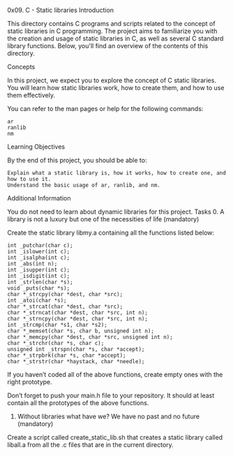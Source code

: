 0x09. C - Static libraries
Introduction

This directory contains C programs and scripts related to the concept of static libraries in C programming. The project aims to familiarize you with the creation and usage of static libraries in C, as well as several C standard library functions. Below, you'll find an overview of the contents of this directory.

Concepts

In this project, we expect you to explore the concept of C static libraries. You will learn how static libraries work, how to create them, and how to use them effectively.

You can refer to the man pages or help for the following commands:

    ar
    ranlib
    nm

Learning Objectives

By the end of this project, you should be able to:

    Explain what a static library is, how it works, how to create one, and how to use it.
    Understand the basic usage of ar, ranlib, and nm.

Additional Information

You do not need to learn about dynamic libraries for this project.
Tasks
0. A library is not a luxury but one of the necessities of life (mandatory)

Create the static library libmy.a containing all the functions listed below:

    int _putchar(char c);
    int _islower(int c);
    int _isalpha(int c);
    int _abs(int n);
    int _isupper(int c);
    int _isdigit(int c);
    int _strlen(char *s);
    void _puts(char *s);
    char *_strcpy(char *dest, char *src);
    int _atoi(char *s);
    char *_strcat(char *dest, char *src);
    char *_strncat(char *dest, char *src, int n);
    char *_strncpy(char *dest, char *src, int n);
    int _strcmp(char *s1, char *s2);
    char *_memset(char *s, char b, unsigned int n);
    char *_memcpy(char *dest, char *src, unsigned int n);
    char *_strchr(char *s, char c);
    unsigned int _strspn(char *s, char *accept);
    char *_strpbrk(char *s, char *accept);
    char *_strstr(char *haystack, char *needle);

If you haven’t coded all of the above functions, create empty ones with the right prototype.

Don’t forget to push your main.h file to your repository. It should at least contain all the prototypes of the above functions.

1. Without libraries what have we? We have no past and no future (mandatory)

Create a script called create_static_lib.sh that creates a static library called liball.a from all the .c files that are in the current directory.
